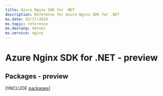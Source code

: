 ```yaml
---
title: Azure Nginx SDK for .NET
description: Reference for Azure Nginx SDK for .NET
ms.date: 02/27/2024
ms.topic: reference
ms.devlang: dotnet
ms.service: nginx
---
```

# Azure Nginx SDK for .NET - preview
## Packages - preview
[!INCLUDE [packages](nginx-index.md)]